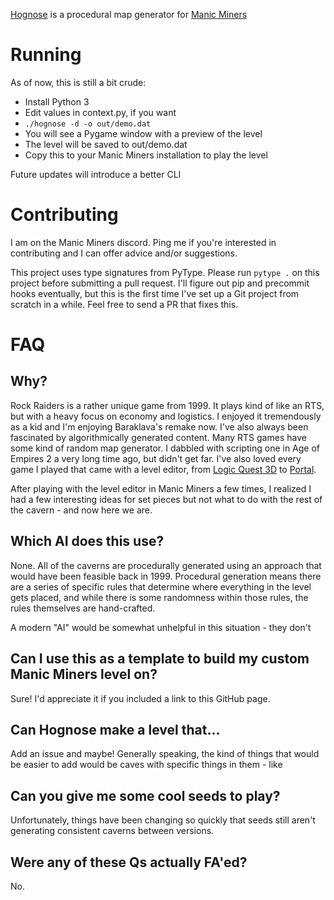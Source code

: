 [Hognose](https://en.wikipedia.org/wiki/Hognose)
is a procedural map generator for
[Manic Miners](https://manicminers.baraklava.com/)

# Running

As of now, this is still a bit crude:
- Install Python 3
- Edit values in context.py, if you want
- `./hognose -d -o out/demo.dat`
- You will see a Pygame window with a preview of the level
- The level will be saved to out/demo.dat
- Copy this to your Manic Miners installation to play the level

Future updates will introduce a better CLI

# Contributing

I am on the Manic Miners discord. Ping me if you're interested in contributing
and I can offer advice and/or suggestions.

This project uses type signatures from PyType. Please run `pytype .` on this
project before submitting a pull request. I'll figure out pip and precommit
hooks eventually, but this is the first time I've set up a Git project from
scratch in a while. Feel free to send a PR that fixes this.

# FAQ

## Why?

Rock Raiders is a rather unique game from 1999. It plays kind of like an RTS,
but with a heavy focus on economy and logistics. I enjoyed it tremendously as
a kid and I'm enjoying Baraklava's remake now. I've also always been fascinated
by algorithmically generated content. Many RTS games have some kind of random
map generator. I dabbled with scripting one in Age of Empires 2 a very long
time ago, but didn't get far. I've also loved every game I played that came
with a level editor, from
[Logic Quest 3D](https://www.youtube.com/watch?v=605CeYpos1U&list=PL7A1EE48A7DD84B65&ab_channel=maxmouse713)
to [Portal](https://www.moddb.com/mods/gamma-energy).

After playing with the level editor in Manic Miners a few times, I realized I
had a few interesting ideas for set pieces but not what to do with the rest of
the cavern - and now here we are.

## Which AI does this use?

None. All of the caverns are procedurally generated using an approach that
would have been feasible back in 1999. Procedural generation means there are a
series of specific rules that determine where everything in the level gets
placed, and while there is some randomness within those rules, the rules
themselves are hand-crafted.

A modern "AI" would be somewhat unhelpful in this situation - they don't

## Can I use this as a template to build my custom Manic Miners level on?

Sure! I'd appreciate it if you included a link to this GitHub page.

## Can Hognose make a level that...

Add an issue and maybe! Generally speaking, the kind of things that would be
easier to add would be caves with specific things in them - like

## Can you give me some cool seeds to play?

Unfortunately, things have been changing so quickly that seeds still aren't
generating consistent caverns between versions.

## Were any of these Qs actually FA'ed?

No.